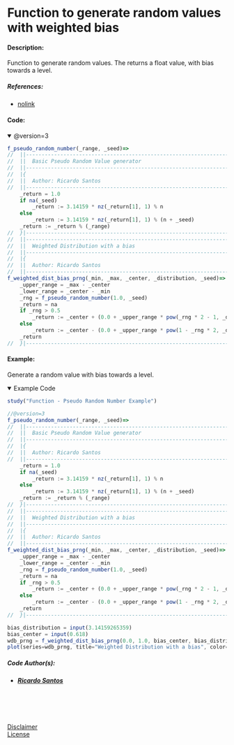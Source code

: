 # Function to generate random values with weighted bias

#### Description:

Function to generate random values.
The returns a float value, with bias towards a level.

##### References:
* [nolink](/ "nolink")


#### Code:

<details open>
  <!-- leave a blank line after summary -->
  <summary>@version=3</summary>

```javascript
f_pseudo_random_number(_range, _seed)=>
//  ||-------------------------------------------------------------------------||
//  ||  Basic Pseudo Random Value generator                                    ||
//  ||-------------------------------------------------------------------------||
//  |{
//  ||  Author: Ricardo Santos
//  ||-------------------------------------------------------------------------||
    _return = 1.0
    if na(_seed)
        _return := 3.14159 * nz(_return[1], 1) % n
    else
        _return := 3.14159 * nz(_return[1], 1) % (n + _seed)
    _return := _return % (_range)
//  }|--------------------------------------------------------------------<•
//  ||-------------------------------------------------------------------------||
//  ||  Weighted Distribution with a bias                                      ||
//  ||-------------------------------------------------------------------------||
//  |{
//  ||  Author: Ricardo Santos
//  ||-------------------------------------------------------------------------||
f_weighted_dist_bias_prng(_min, _max, _center, _distribution, _seed)=>
    _upper_range = _max - _center
    _lower_range = _center - _min
    _rng = f_pseudo_random_number(1.0, _seed)
    _return = na
    if _rng > 0.5
        _return := _center + (0.0 + _upper_range * pow(_rng * 2 - 1, _distribution))
    else
        _return := _center - (0.0 + _upper_range * pow(1 - _rng * 2, _distribution))
    _return
//  }|--------------------------------------------------------------------<•
```
</details>


#### Example:

Generate a random value with bias towards a level. <br/>

<details open>
  <!-- leave a blank line after summary -->
  <summary>Example Code</summary>

<!--  -->
<!-- code goes between the backticks: -->
```javascript
study("Function - Pseudo Random Number Example")

//@version=3
f_pseudo_random_number(_range, _seed)=>
//  ||-------------------------------------------------------------------------||
//  ||  Basic Pseudo Random Value generator                                    ||
//  ||-------------------------------------------------------------------------||
//  |{
//  ||  Author: Ricardo Santos
//  ||-------------------------------------------------------------------------||
    _return = 1.0
    if na(_seed)
        _return := 3.14159 * nz(_return[1], 1) % n
    else
        _return := 3.14159 * nz(_return[1], 1) % (n + _seed)
    _return := _return % (_range)
//  }|--------------------------------------------------------------------<•
//  ||-------------------------------------------------------------------------||
//  ||  Weighted Distribution with a bias                                      ||
//  ||-------------------------------------------------------------------------||
//  |{
//  ||  Author: Ricardo Santos
//  ||-------------------------------------------------------------------------||
f_weighted_dist_bias_prng(_min, _max, _center, _distribution, _seed)=>
    _upper_range = _max - _center
    _lower_range = _center - _min
    _rng = f_pseudo_random_number(1.0, _seed)
    _return = na
    if _rng > 0.5
        _return := _center + (0.0 + _upper_range * pow(_rng * 2 - 1, _distribution))
    else
        _return := _center - (0.0 + _upper_range * pow(1 - _rng * 2, _distribution))
    _return
//  }|--------------------------------------------------------------------<•

bias_distribution = input(3.14159265359)
bias_center = input(0.618)
wdb_prng = f_weighted_dist_bias_prng(0.0, 1.0, bias_center, bias_distribution, 1.0)
plot(series=wdb_prng, title="Weighted Distribution with a bias", color=orange, linewidth=2, style=circles, transp=0)
```
</details>

##### Code Author(s):
  * ##### [Ricardo Santos](https://www.tradingview.com/u/RicardoSantos/ "@Tradingview.") 

<br/>
<br/>
<br/>

[Disclaimer](/./DISCLAIMER.md "Disclaimer.")<br/>
[License](/./LICENSE "License.")
